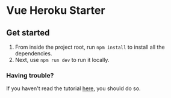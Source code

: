 # Vue Heroku Starter

## Get started

1. From inside the project root, run `npm install` to install all the dependencies.
2. Next, use `npm run dev` to run it locally.

### Having trouble?
If you haven't read the tutorial [here](https://medium.com/netscape/deploying-a-vue-js-2-x-app-to-heroku-in-5-steps-tutorial-a69845ace489), you should do so.

